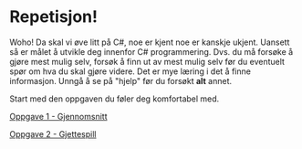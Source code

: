 # Repetisjon!

Woho! Da skal vi øve litt på C#, noe er kjent noe er kanskje ukjent. Uansett så er målet å utvikle deg innenfor C# programmering. Dvs. du må forsøke å gjøre mest mulig selv, forsøk å finn ut av mest mulig selv før du eventuelt spør om hva du skal gjøre videre. Det er mye læring i det å finne informasjon. Unngå å se på "hjelp" før du forsøkt **alt** annet. 

Start med den oppgaven du føler deg komfortabel med. 

[Oppgave 1 - Gjennomsnitt](Oppgave_1-Gjennomsnitt.md)

[Oppgave 2 - Gjettespill](Oppgave_2-Gjettespill.md)